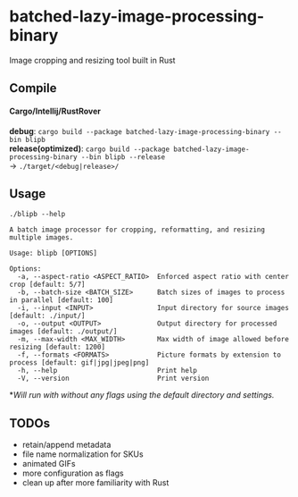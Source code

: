 # batched-lazy-image-processing-binary
Image cropping and resizing tool built in Rust

## Compile ##
#### Cargo/Intellij/RustRover #### 
**debug**: `cargo build --package batched-lazy-image-processing-binary --bin blipb`  
**release(optimized)**: `cargo build --package batched-lazy-image-processing-binary --bin blipb --release`  
-> `./target/<debug|release>/`

## Usage ##
`./blipb --help`

```
A batch image processor for cropping, reformatting, and resizing multiple images.

Usage: blipb [OPTIONS]

Options:
  -a, --aspect-ratio <ASPECT_RATIO>  Enforced aspect ratio with center crop [default: 5/7]
  -b, --batch-size <BATCH_SIZE>      Batch sizes of images to process in parallel [default: 100]
  -i, --input <INPUT>                Input directory for source images [default: ./input/]
  -o, --output <OUTPUT>              Output directory for processed images [default: ./output/]
  -m, --max-width <MAX_WIDTH>        Max width of image allowed before resizing [default: 1200]
  -f, --formats <FORMATS>            Picture formats by extension to process [default: gif|jpg|jpeg|png]
  -h, --help                         Print help
  -V, --version                      Print version
```
**Will run with without any flags using the default directory and settings.*

## TODOs
- retain/append metadata
- file name normalization for SKUs
- animated GIFs
- more configuration as flags
- clean up after more familiarity with Rust